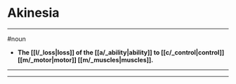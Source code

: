 # Akinesia
---
#noun
- **The [[l/_loss|loss]] of the [[a/_ability|ability]] to [[c/_control|control]] [[m/_motor|motor]] [[m/_muscles|muscles]].**
---
---
